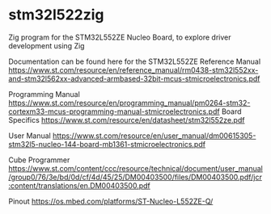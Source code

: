 # stm32l522zig
Zig program for the STM32L552ZE Nucleo Board, to explore driver development using Zig

Documentation can be found here for the STM32L552ZE Reference Manual https://www.st.com/resource/en/reference_manual/rm0438-stm32l552xx-and-stm32l562xx-advanced-armbased-32bit-mcus-stmicroelectronics.pdf 

Programming Manual https://www.st.com/resource/en/programming_manual/pm0264-stm32-cortexm33-mcus-programming-manual-stmicroelectronics.pdf Board Specifics https://www.st.com/resource/en/datasheet/stm32l552ze.pdf 

User Manual https://www.st.com/resource/en/user_manual/dm00615305-stm32l5-nucleo-144-board-mb1361-stmicroelectronics.pdf 

Cube Programmer https://www.st.com/content/ccc/resource/technical/document/user_manual/group0/76/3e/bd/0d/cf/4d/45/25/DM00403500/files/DM00403500.pdf/jcr:content/translations/en.DM00403500.pdf 

Pinout https://os.mbed.com/platforms/ST-Nucleo-L552ZE-Q/
